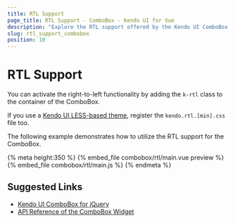 ```yaml
---
title: RTL Support
page_title: RTL Support - ComboBox - Kendo UI for Vue
description: "Explore the RTL support offered by the Kendo UI ComboBox wrapper for Vue."
slug: rtl_support_combobox
position: 10
---
```


# RTL Support

You can activate the right-to-left functionality by adding the `k-rtl` class to the container of the ComboBox.

If you use a [Kendo UI LESS-based theme](https://docs.telerik.com/kendo-ui/styles-and-layout/appearance-styling), register the `kendo.rtl.[min].css` file too.

The following example demonstrates how to utilize the RTL support for the ComboBox.

{% meta height:350 %}
{% embed_file combobox/rtl/main.vue preview %}
{% embed_file combobox/rtl/main.js %}
{% endmeta %}

## Suggested Links

* [Kendo UI ComboBox for jQuery](https://docs.telerik.com/kendo-ui/controls/editors/combobox/overview)
* [API Reference of the ComboBox Widget](https://docs.telerik.com/kendo-ui/api/javascript/ui/combobox)
